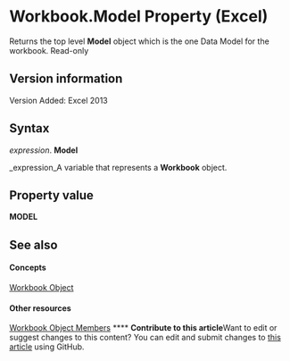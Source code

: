 
# Workbook.Model Property (Excel)

Returns the top level  **Model** object which is the one Data Model for the workbook. Read-only


## Version information

Version Added: Excel 2013 


## Syntax

 _expression_. **Model**

 _expression_A variable that represents a  **Workbook** object.


## Property value

 **MODEL**


## See also


#### Concepts


 [Workbook Object](8c00aa60-c974-eed3-0812-3c9625eb0d4c.md)
#### Other resources


 [Workbook Object Members](dce102a3-25de-3ff4-2ce5-bc56e08baca7.md)
****   **Contribute to this article**Want to edit or suggest changes to this content? You can edit and submit changes to  [this article](https://github.com/jhershey00/VBA_Excel_Test/OpenXMLCon/articles/43ccdaa8-4a12-e745-88db-9db8a328ee5e.md) using GitHub.

